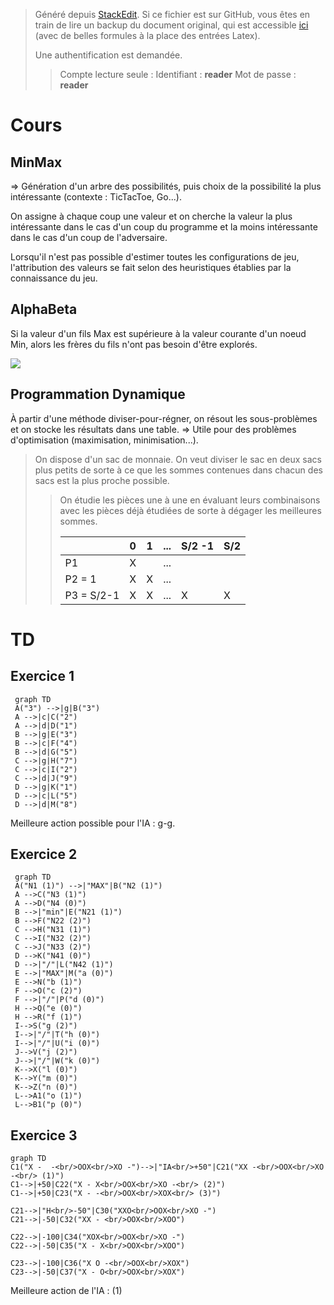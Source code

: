 > Généré depuis [StackEdit](https://stackedit.io/). Si ce fichier est sur GitHub, vous êtes en train de lire un backup du document original, qui est accessible [ici](https://frama.link/aden-iutsd) (avec de belles formules à la place des entrées Latex).
>
> Une authentification est demandée. 
> > Compte lecture seule :
> > Identifiant : **reader**
> > Mot de passe : **reader**

# Cours

## MinMax

⇒ Génération d'un arbre des possibilités, puis choix de la possibilité la plus intéressante (contexte : TicTacToe, Go...).

On assigne à chaque coup une valeur et on cherche la valeur la plus intéressante dans le cas d'un coup du programme et la moins intéressante dans le cas d'un coup de l'adversaire.

Lorsqu'il n'est pas possible d'estimer toutes les configurations de jeu, l'attribution des valeurs se fait selon des heuristiques établies par la connaissance du jeu.

## AlphaBeta

Si la valeur d'un fils Max est supérieure à la valeur courante d'un noeud Min, alors les frères du fils n'ont pas besoin d'être explorés.

![](https://upload.wikimedia.org/wikipedia/commons/thumb/9/91/AB_pruning.svg/1212px-AB_pruning.svg)

## Programmation Dynamique

À partir d'une méthode diviser-pour-régner, on résout les sous-problèmes et on stocke les résultats dans une table.
⇒ Utile pour des problèmes d'optimisation (maximisation, minimisation...).

> On dispose d'un sac de monnaie. On veut diviser le sac en deux sacs plus petits de sorte à ce que les sommes contenues dans chacun des sacs est la plus proche possible.
>> On étudie les pièces une à une en évaluant leurs combinaisons avec les pièces déjà étudiées de sorte à dégager les meilleures sommes.
>>
>> |  | 0 | 1 | ... | S/2 -1 | S/2
>> |--|---|---|---|---------|----------
>> |P1| X | | ...| |
>> |P2 = 1| X | X |... | |
>> | P3 = S/2-1 | X | X|... |X |X

# TD

## Exercice 1
```mermaid
 graph TD
 A("3") -->|g|B("3")
 A -->|c|C("2")
 A -->|d|D("1")
 B -->|g|E("3")
 B -->|c|F("4")
 B -->|d|G("5")
 C -->|g|H("7")
 C -->|c|I("2")
 C -->|d|J("9")
 D -->|g|K("1")
 D -->|c|L("5")
 D -->|d|M("8")
```

Meilleure action possible pour l'IA : g-g.

## Exercice 2

```mermaid
 graph TD
 A("N1 (1)") -->|"MAX"|B("N2 (1)")
 A -->C("N3 (1)")
 A -->D("N4 (0)")
 B -->|"min"|E("N21 (1)")
 B -->F("N22 (2)")
 C -->H("N31 (1)")
 C -->I("N32 (2)")
 C -->J("N33 (2)")
 D -->K("N41 (0)")
 D -->|"/"|L("N42 (1)")
 E -->|"MAX"|M("a (0)")
 E -->N("b (1)")
 F -->O("c (2)")
 F -->|"/"|P("d (0)")
 H -->Q("e (0)")
 H -->R("f (1)")
 I-->S("g (2)")
 I-->|"/"|T("h (0)")
 I-->|"/"|U("i (0)")
 J-->V("j (2)")
 J-->|"/"|W("k (0)")
 K-->X("l (0)")
 K-->Y("m (0)")
 K-->Z("n (0)")
 L-->A1("o (1)")
 L-->B1("p (0)")
```


## Exercice 3

``` mermaid
graph TD
C1("X -  -<br/>OOX<br/>XO -")-->|"IA<br/>+50"|C21("XX -<br/>OOX<br/>XO -<br/> (1)")
C1-->|+50|C22("X - X<br/>OOX<br/>XO -<br/> (2)")
C1-->|+50|C23("X - -<br/>OOX<br/>XOX<br/> (3)")

C21-->|"H<br/>-50"|C30("XXO<br/>OOX<br/>XO -")
C21-->|-50|C32("XX - <br/>OOX<br/>XOO")

C22-->|-100|C34("XOX<br/>OOX<br/>XO -")
C22-->|-50|C35("X - X<br/>OOX<br/>XOO")

C23-->|-100|C36("X O -<br/>OOX<br/>XOX")
C23-->|-50|C37("X - O<br/>OOX<br/>XOX")
```

Meilleure action de l'IA : (1)


